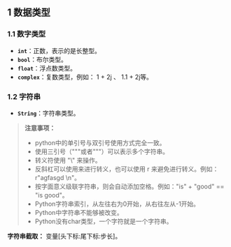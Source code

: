 ## 1 数据类型

### 1.1 数字类型

- **`int`**：正数，表示的是长整型。
- **`bool`**：布尔类型。
- **`float`**：浮点数类型。
- **`complex`**：复数类型，例如： 1 + 2j  、 1.1 + 2j等。

### 1.2 字符串

- **`String`**：字符串类型。

> **注意事项：**
>
> - python中的单引号与双引号使用方式完全一致。
> - 使用三引号（"""或者"""）可以表示多个字符串。
> - 转义符使用 "\\" 来操作。
> - 反斜杠可以使用来进行转义，也可以使用 r 来避免进行转义。例如： r"agfasgd \n"。
> - 按字面意义级联字符串，则会自动添加空格。例如："is" + "good" == "is good"。
> - Python字符串索引，从左往右为0开始，从右往左从-1开始。
> - Python中字符串不能够被改变。
> - Python没有char类型，一个字符就是一个字符串。

**字符串截取：**  变量[头下标:尾下标:步长]。  

